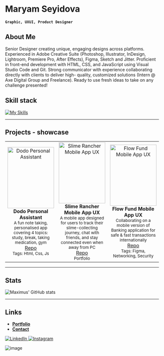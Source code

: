 <!--
Credits and references used in this README:

1) Layout ideas and section inspiration:
   https://github.com/abhisheknaiidu/awesome-github-profile-readme?tab=readme-ov-file#descriptive-

2) Skill icons (SVG badges):
   https://github.com/tandpfun/skill-icons?tab=readme-ov-file#icons-list

3) GitHub stats card:
   https://github.com/anuraghazra/github-readme-stats
-->

# Maryam Seyidova
**`Graphic, UXUI, Product Designer`** 

## About Me
Senior Designer creating unique, engaging designs across platforms.
Experienced in Adobe Creative Suite (Photoshop, Illustrator, InDesign, Lightroom, Premiere Pro,
After Effects), Figma, Sketch and Jitter. Proficient in front-end development with HTML, CSS, and JavaScript using
Visual Studio Code and Git. Strong communicator with experience collaborating directly with clients to deliver high-
quality, customized solutions (Intern @ Axe Digital Group and Freelance).
Ready to use fresh ideas to take on any challenge presented!


## Skill stack
<!-- Skill icons provided by skill-icons. Full icon list and names:
     https://github.com/tandpfun/skill-icons?tab=readme-ov-file#icons-list -->
[![My Skills](https://skillicons.dev/icons?i=git,github,html,css,javascript,illustrator,photoshop,figma&theme=light)](https://skillicons.dev)

---

## Projects - showcase

<table>
  <tr>
    <td align="center" width="33%">
      <a href="https://maryamseyidova.github.io/Dodo-main/pages/index.html">
        <img src="https://maryamseyidova.github.io/Dodo-main/pages/index.html"
             alt="Dodo Personal Assistant"
             style="width:100%; height:200px; object-fit:cover;"/>
      </a>
      <br/>
      <b>Dodo Personal Assistant</b><br/>
      <sub>A fun note taking, personalised app covering 4 topics: study, break, taking medication, gym</sub><br/>
        <a href="https://maryamseyidova.github.io/Dodo-main/pages/index.html">Repo</a>
      <br/>
      <sub>Tags: Html, Css, Js</sub>
    </td>
    <td align="center" width="33%">
      <a href="https://maryamseyidova.wixsite.com/portfolio">
        <img src="https://maryamseyidova.wixsite.com/portfolio"
             alt="Slime Rancher Mobile App UX"
             style="width:100%; height:200px; object-fit:cover;"/>
      </a>
      <br/>
      <b>Slime Rancher Mobile App UX</b><br/>
      <sub>A mobile app designed for users to track their slime-collecting journey, chat with friends, and stay connected even when away from PC</sub><br/>
        <a href="https://maryamseyidova.wixsite.com/portfolio">Repo</a>
      <br/>
      <sub>Portfolio</sub>
    </td>
    <td align="center" width="33%">
      <a href="https://maryamseyidova.wixsite.com/portfolio">
        <img src="https://maryamseyidova.wixsite.com/portfolio"
             alt="Flow Fund Mobile App UX"
             style="width:100%; height:200px; object-fit:cover;"/>
      </a>
      <br/>
      <b>Flow Fund Mobile App UX</b><br/>
      <sub>Collaborating on a mobile version of Banking application for safe & fast transactions internationally</sub><br/>
         <a href="https://maryamseyidova.wixsite.com/portfolio">Repo</a>
      <br/>
      <sub>Tags: Figma, Networking, Security</sub>
    </td>
  </tr>
</table>

---

## Stats
<!-- Stats card by anuraghazra/github-readme-stats
     Customization guide:
     - Hide private contributions: &count_private=true|false
     - Theme list: ?theme=gruvbox,radical,tokyonight,onedark,dracula etc.
     - Show icons: &show_icons=true
     Docs: https://github.com/anuraghazra/github-readme-stats -->
![Maximus' GitHub stats](https://github-readme-stats.vercel.app/api?username=MaryamSeyidova&show_icons=true&theme=gruvbox)

---

## Links
<!-- Section layout inspired by Awesome GitHub Profile README "Descriptive" patterns:
     https://github.com/abhisheknaiidu/awesome-github-profile-readme?tab=readme-ov-file#descriptive- -->
- [**Portfolio**](https://learn.nextwork.org/happy_maroon_jolly_red_currant/portfolio)
- [**Contact**](mailto:maryam.seyidova@gmail.com)

<a href="https://www.linkedin.com/in/maryam-seyidova/" target="blank">
  <img src="https://skillicons.dev/icons?i=linkedin" alt="LinkedIn" />
</a>
<a href="https://www.instagram.com/ux_bymaryam/" target="blank">
  <img src="https://skillicons.dev/icons?i=instagram" alt="Instagram" />
</a>

<!-- Optional: fun GIF. Consider replacing with contribution streak or removing for a tighter, more professional finish. -->
![image](https://media.giphy.com/media/v1.Y2lkPTc5MGI3NjExdXh2ZzdlYWZndHl2dWcyb2RveHlpYzhsand5YmRmaHRwdXhlcGZhZyZlcD12MV9naWZzX3RyZW5kaW5nJmN0PWc/l3q2wJsC23ikJg9xe/giphy.gif)
